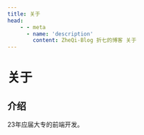 ```yaml
---
title: 关于
head:
    - - meta
      - name: 'description'
        content: ZheQi-Blog 折七的博客 关于
---
```


# 关于

## 介绍

23年应届大专的前端开发。

